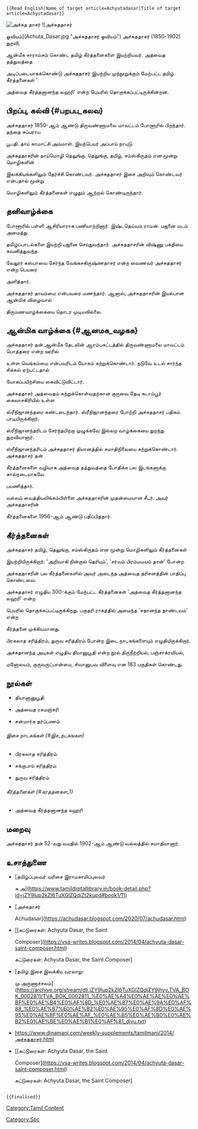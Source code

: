 ```{=mediawiki}
{{Read English|Name of target article=Achyutadasar|Title of target article=Achyutadasar}}
```
![அச்சுத தாசர்](அச்சுததாசர்1.png "அச்சுத தாசர்") ![அச்சுததாசர்
ஓவியம்](Achuta_Dasar.jpg "அச்சுததாசர் ஓவியம்") அச்சுததாசர் (1850-1902) துறவி,
ஆன்மீக சாராம்சம் கொண்ட தமிழ் கீர்த்தனைகளை இயற்றியவர். அத்வைத தத்துவத்தை
அடிப்படையாகக்கொண்டு அச்சுததாசர் இயற்றிய முந்நூறுக்கும் மேற்பட்ட தமிழ் கீர்த்தனைகள் '
அத்வைத கீர்த்தனானந்த லஹரி' என்ற பெயரில் தொகுக்கப்பட்டிருக்கின்றன.

## பிறப்பு, கல்வி {#பறபப_கலவ}

அச்சுததாசர் 1850-ஆம் ஆண்டு திருவண்ணாமலை மாவட்டம் போளூரில் பிறந்தார். தந்தை சுப்பராய
பூபதி. தாய் காமாட்சி அம்மாள். இயற்பெயர் அப்பாய் நாயுடு.

அச்சுததாசரின் தாய்மொழி தெலுங்கு. தெலுங்கு, தமிழ், சம்ஸ்கிருதம் என மூன்று மொழிகளின்
இலக்கியங்களிலும் தேர்ச்சி கொண்டவர். அச்சுததாசர் இசை அறிவும் கொண்டவர் என்பதால் மூன்று
மொழிகளிலும் கீர்த்தனைகள் எழுதும் ஆற்றல் கொண்டிருந்தார்.

## தனிவாழ்க்கை

போளூரில் பள்ளி ஆசிரியாராக பணியாற்றினார். இஷ்டதெய்வம் ராமன். பஜனை மடம் அமைத்து
தமிழ்ப்பாடல்களை இயற்றி பஜனை செய்துவந்தார். அச்சுததாசரின் விஷ்ணு பக்தியை கவனித்துவந்த
வேலூர் கஸ்பாவை சேர்ந்த வேங்கசகிருஷ்ணதாசர் என்ற வைணவர் அச்சுததாசர் என்ற பெயரை
அளித்தார்.

அச்சுததாசர் தாயம்மை என்பவரை மணந்தார். ஆனால், அச்சுததாசரின் இயல்பான ஆன்மிக விழைவால்
திருமணவாழ்க்கையை தொடர முடியவில்லை.

## ஆன்மிக வாழ்க்கை {#ஆனமக_வழகக}

அச்சுததாசர் தன் ஆன்மீக தேடலின் ஆரம்பகட்டத்தில் திருவண்ணாமலை மாவட்டம் பொத்தரை என்ற ஊரில்
உள்ள வெங்கம்மை என்பவரிடம் யோகம் கற்றுக்கொண்டார். நடுவே உடல் சார்ந்த சிக்கல் ஏற்பட்டதால்
யோகப்பயிற்சியை கைவிட்டுவிட்டார்.

அச்சுததாசர் அத்வைதம் கற்றுக்கொள்வதற்கான குருவை தேடி கடாம்பூர் கைலாசகிரியில் உள்ள
ஸ்ரீநிஜானந்தரை கண்டடைந்தார். ஸ்ரீநிஜானந்தரை போற்றி அச்சுததாசர் பதிகம் பாடியிருக்கிறார்.
ஸ்ரீநிஜானந்தரிடம் சேர்ந்தபிறகு முழுக்கவே இல்லற வாழ்க்கையை துறந்து துறவியானார்.
ஸ்ரீநிஜானந்தரிடம் அச்சுததாசர் தியானத்தில் சமாதிநிலையை கற்றுக்கொண்டார். அச்சுததாசர் தன்
கீர்த்தனைகளை வழியாக அத்வைத தத்துவத்தை போதிக்க பல இடங்களுக்கு கால்நடையாகவே
பயணித்தார்.

வல்லம் வைத்தியலிங்கம்பிள்ளை அச்சுததாசரின் முதன்மையான சீடர். அவர் அச்சுததாசரின்
கீர்த்தனைகளை 1956-ஆம் ஆண்டு பதிப்பித்தார்.

## கீர்த்தனைகள்

அச்சுததாசர் தமிழ், தெலுங்கு, சம்ஸ்கிருதம் என மூன்று மொழிகளிலும் கீர்த்தனைகள்
இயற்றியிருக்கிறார். \'அறிவாகி நின்றால் தெரியும்', 'சர்வம் பிரம்மமயம் தான்' போன்ற
அச்சுததாசரின் பல கீர்த்தனைகளில் அவர் அடைந்த அத்வைத தரிசனத்தின் பாதிப்பு கொண்டவை.
அச்சுததாசர் எழுதிய 300-க்கும் மேற்பட்ட கீர்த்தனைகள் 'அத்வைத கீர்த்தனானந்த லஹரி' என்ற
பெயரில் தொகுக்கப்பட்டிருக்கிறது. பகுதரி ராகத்தில் அமைந்த 'சதானந்த தாண்டவம்' என்ற
கீர்த்தனை முக்கியமானது.

பிரகலாத சரித்திரம், துருவ சரித்திரம் போன்ற இடை நாடகங்களையும் எழுதியிருக்கிறார்.
அச்சுதானந்த அடிகள் எழுதிய தியானுபூதி என்ற நூல் திருநீற்றியல், பஞ்சாக்ரவியல்,
மனோலயம், குருவருட்பான்மை, சிவானுபவ விளைவு என 183 பகுதிகள் கொண்டது.

## நூல்கள்

-   தியானானுபூதி
-   அத்வைத ரசமஞ்சரி
-   சன்மார்க தர்ப்பணம்

###### இசை நாடகங்கள் {#இச_நடகஙகள}

-   பிரகலாத சரித்திரம்
-   சக்குபாய் சரித்திரம்
-   துருவ சரித்திரம்

###### கீர்த்தனைகள் {#கரததனகள_1}

-   அத்வைத கீர்த்தனானந்த லஹரி

## மறைவு

அச்சுததாசர் தன் 52-வது வயதில் 1902-ஆம் ஆண்டு வல்லத்தில் சமாதியானார்.

## உசாத்துணை

-   [தமிழ்ப்புலவர் வரிசை இராமசாமிப்புலவர்
    சு.அ](https://www.tamildigitallibrary.in/book-detail.php?id=jZY9lup2kZl6TuXGlZQdjZt2kupd#book1/11)
-   [அச்சுதாசர்
    Achudasar](https://achudasar.blogspot.com/2020/07/achudasar.html)
-   \[[கட்டுரைகள்: Achyuta Dasar, the Saint
    Composer](https://vsa-writes.blogspot.com/2014/04/achyuta-dasar-saint-composer.html)
    கட்டுரைகள்: Achyuta Dasar, the Saint Composer\]
-   [தமிழ் இசை இலக்கிய வரலாறு-
    மு.அருணாச்சலம்](https://archive.org/stream/dli.jZY9lup2kZl6TuXGlZQdjZY9jhyy.TVA_BOK_0002811/TVA_BOK_0002811_%E0%AE%A4%E0%AE%AE%E0%AE%BF%E0%AE%B4%E0%AF%8D_%E0%AE%87%E0%AE%9A%E0%AF%88_%E0%AE%87%E0%AE%B2%E0%AE%95%E0%AF%8D%E0%AE%95%E0%AE%BF%E0%AE%AF_%E0%AE%B5%E0%AE%B0%E0%AE%B2%E0%AE%BE%E0%AE%B1%E0%AF%81_djvu.txt)
-   [<https://www.dinamani.com/weekly-supplements/tamilmani/2014/அச்சுததாசர>்.html](https://www.dinamani.com/weekly-supplements/tamilmani/2014/dec/28/%E0%AE%9E%E0%AE%BE%E0%AE%A9%E0%AE%BE%E0%AE%9A%E0%AE%BF%E0%AE%B0%E0%AE%BF%E0%AE%AF%E0%AE%B0%E0%AF%8D-%E0%AE%A8%E0%AE%BF%E0%AE%9C%E0%AE%BE%E0%AE%A9%E0%AE%A8%E0%AF%8D%E0%AE%A4%E0%AE%B0%E0%AF%81%E0%AE%AE%E0%AF%8D-%E0%AE%AE-1038667.html)
-   \[[கட்டுரைகள்: Achyuta Dasar, the Saint
    Composer](https://vsa-writes.blogspot.com/2014/04/achyuta-dasar-saint-composer.html)
    கட்டுரைகள்: Achyuta Dasar, the Saint Composer\]

```{=mediawiki}
{{Finalised}}
```
[Category:Tamil Content](Category:Tamil_Content "wikilink")
[Category:Spc](Category:Spc "wikilink")
